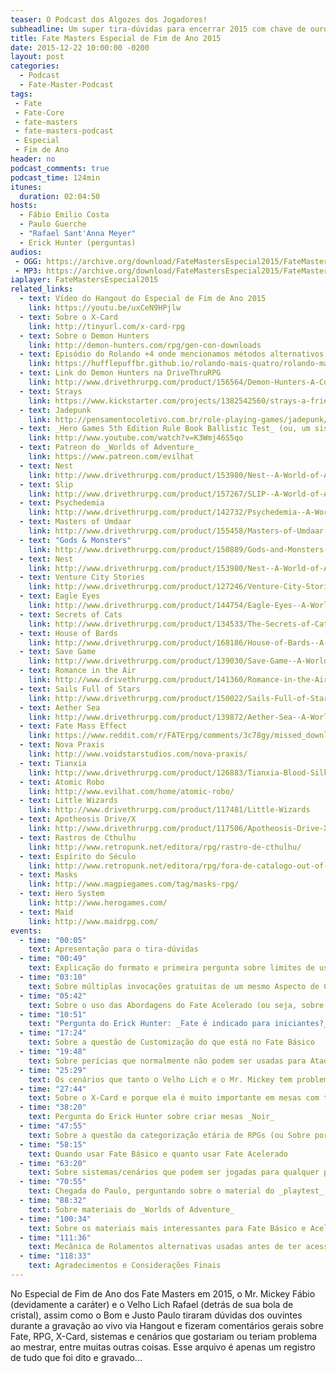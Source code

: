 ```yaml
---
teaser: O Podcast dos Algozes dos Jogadores!
subheadline: Um super tira-dúvidas para encerrar 2015 com chave de ouro!
title: Fate Masters Especial de Fim de Ano 2015
date: 2015-12-22 10:00:00 -0200
layout: post
categories:
  - Podcast
  - Fate-Master-Podcast
tags:
 - Fate
 - Fate-Core
 - fate-masters
 - fate-masters-podcast
 - Especial
 - Fim de Ano
header: no
podcast_comments: true 
podcast_time: 124min
itunes:
  duration: 02:04:50
hosts:
  - Fábio Emilio Costa
  - Paulo Guerche
  - "Rafael Sant'Anna Meyer"
  - Erick Hunter (perguntas)
audios:
 - OGG: https://archive.org/download/FateMastersEspecial2015/FateMastersEspecial2015.ogg
 - MP3: https://archive.org/download/FateMastersEspecial2015/FateMastersEspecial2015.mp3
iaplayer: FateMastersEspecial2015
related_links:
  - text: Vídeo do Hangout do Especial de Fim de Ano 2015
    link: https://youtu.be/uxCeN9HPjlw
  - text: Sobre o X-Card
    link: http://tinyurl.com/x-card-rpg
  - text: Sobre o Demon Hunters
    link: http://demon-hunters.com/rpg/gen-con-downloads
  - text: Episódio do Rolando +4 onde mencionamos métodos alternativos de rolamento de dados para Fate
    link: https://hufflepuffbr.github.io/rolando-mais-quatro/rolando-mais-quatro/RolandoMaisQuatro-Rolamentos/
  - text: Link do Demon Hunters na DriveThruRPG
    link: http://www.drivethrurpg.com/product/156564/Demon-Hunters-A-Comedy-of-Terrors-Gen-Con-Beta
  - text: Strays
    link: https://www.kickstarter.com/projects/1382542560/strays-a-friendly-fuzzy-fate-accelerated-rpg
  - text: Jadepunk
    link: http://pensamentocoletivo.com.br/role-playing-games/jadepunk/
  - text: _Hero Games 5th Edition Rule Book Ballistic Test_ (ou, um sistema **LITERALMENTE** à prova de balas)
    link: http://www.youtube.com/watch?v=K3Wmj46S5qo
  - text: Patreon do _Worlds of Adventure_
    link: https://www.patreon.com/evilhat
  - text: Nest
    link: http://www.drivethrurpg.com/product/153980/Nest--A-World-of-Adventure-for-Fate-Core
  - text: Slip
    link: http://www.drivethrurpg.com/product/157267/SLIP--A-World-of-Adventure-for-Fate-Core?src=slider_view
  - text: Psychedemia
    link: http://www.drivethrurpg.com/product/142732/Psychedemia--A-World-of-Adventure-for-Fate-Core
  - text: Masters of Umdaar
    link: http://www.drivethrurpg.com/product/155458/Masters-of-Umdaar--A-World-of-Adventure-for-Fate-Core
  - text: "Gods & Monsters"
    link: http://www.drivethrurpg.com/product/150889/Gods-and-Monsters--A-World-of-Adventure-for-Fate-Core
  - text: Nest
    link: http://www.drivethrurpg.com/product/153980/Nest--A-World-of-Adventure-for-Fate-Core
  - text: Venture City Stories
    link: http://www.drivethrurpg.com/product/127246/Venture-City-Stories--A-World-of-Adventure-for-Fate-Core
  - text: Eagle Eyes
    link: http://www.drivethrurpg.com/product/144754/Eagle-Eyes--A-World-of-Adventure-for-Fate-Core
  - text: Secrets of Cats
    link: http://www.drivethrurpg.com/product/134533/The-Secrets-of-Cats--A-World-of-Adventure-for-Fate-Core
  - text: House of Bards
    link: http://www.drivethrurpg.com/product/168186/House-of-Bards--A-World-of-Adventure-for-Fate-Core
  - text: Save Game
    link: http://www.drivethrurpg.com/product/139030/Save-Game--A-World-of-Adventure-for-Fate-Core
  - text: Romance in the Air
    link: http://www.drivethrurpg.com/product/141360/Romance-in-the-Air--A-World-of-Adventure-for-Fate-Core
  - text: Sails Full of Stars
    link: http://www.drivethrurpg.com/product/150022/Sails-Full-of-Stars--A-World-of-Adventure-for-Fate-Core
  - text: Aether Sea
    link: http://www.drivethrurpg.com/product/139872/Aether-Sea--A-World-of-Adventure-for-Fate-Core
  - text: Fate Mass Effect
    link: https://www.reddit.com/r/FATErpg/comments/3c78gy/missed_downloading_the_mass_effect_fate_hack/
  - text: Nova Praxis
    link: http://www.voidstarstudios.com/nova-praxis/
  - text: Tianxia
    link: http://www.drivethrurpg.com/product/126883/Tianxia-Blood-Silk--Jade
  - text: Atomic Robo
    link: http://www.evilhat.com/home/atomic-robo/
  - text: Little Wizards
    link: http://www.drivethrurpg.com/product/117481/Little-Wizards
  - text: Apotheosis Drive/X
    link: http://www.drivethrurpg.com/product/117506/Apotheosis-Drive-X--FatePowered-Mecha-RPG--SD-MIX
  - text: Rastros de Cthulhu
    link: http://www.retropunk.net/editora/rpg/rastro-de-cthulhu/
  - text: Espírito do Século
    link: http://www.retropunk.net/editora/rpg/fora-de-catalogo-out-of-print/espirito-do-seculo/
  - text: Masks
    link: http://www.magpiegames.com/tag/masks-rpg/
  - text: Hero System
    link: http://www.herogames.com/
  - text: Maid
    link: http://www.maidrpg.com/
events:
  - time: "00:05"
    text: Apresentação para o tira-dúvidas
  - time: "00:49"
    text: Explicação do formato e primeira pergunta sobre limites de uso de Pontos de Destino
  - time: "03:10"
    text: Sobre múltiplas invocações gratuitas de um mesmo Aspecto de Cena
  - time: "05:42"
    text: Sobre o uso das Abordagens do Fate Acelerado (ou seja, sobre porque não posso resolver tudo com a mesma Abordagem)
  - time: "10:51"
    text: "Pergunta do Erick Hunter: _Fate é indicado para iniciantes?_"
  - time: "17:24"
    text: Sobre a questão de Customização do que está no Fate Básico
  - time: "19:48"
    text: Sobre perícias que normalmente não podem ser usadas para Ataque e Defesa em Fate Básico
  - time: "25:29"
    text: Os cenários que tanto o Velho Lich e o Mr. Mickey tem problemas para mestrar
  - time: "27:44"
    text: Sobre o X-Card e porque ela é muito importante em mesas com temática pesada
  - time: "38:20"
    text: Pergunta do Erick Hunter sobre criar mesas _Noir_
  - time: "47:55"
    text: Sobre a questão da categorização etária de RPGs (ou Sobre porque mestrar Vampiro para seu primo de 7 anos é uma má idéia)
  - time: "58:15"
    text: Quando usar Fate Básico e quanto usar Fate Acelerado
  - time: "63:20"
    text: Sobre sistemas/cenários que podem ser jogadas para qualquer público
  - time: "70:55"
    text: Chegada do Paulo, perguntando sobre o material do _playtest_ de _Dystopian Universe RPG_
  - time: "88:32"
    text: Sobre materiais do _Worlds of Adventure_
  - time: "100:34"
    text: Sobre os materiais mais interessantes para Fate Básico e Acelerado, desconsiderando _Worlds of Adventure_
  - time: "111:36"
    text: Mecânica de Rolamentos alternativas usadas antes de ter acesso aos Dados Fate
  - time: "118:33"
    text: Agradecimentos e Considerações Finais
---
```


No Especial de Fim de Ano dos Fate Masters em 2015, o Mr. Mickey Fábio (devidamente a caráter) e o Velho Lich Rafael (detrás de sua bola de cristal), assim como o Bom e Justo Paulo tiraram dúvidas dos ouvintes durante a gravação ao vivo via Hangout e fizeram comentários gerais sobre Fate, RPG, X-Card, sistemas e cenários que gostariam ou teriam problema ao mestrar, entre muitas outras coisas. Esse arquivo é apenas um registro de tudo que foi dito e gravado...
